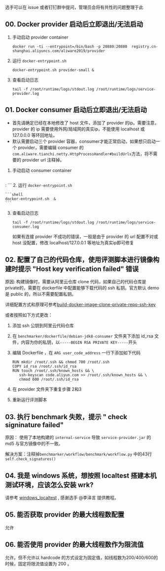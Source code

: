 选手可以在 issue 或者钉钉群中提问，管理员会将有共性的问题整理于此

## 00. Docker provider 启动后立即退出/无法启动

1. 手动启动 provider container

    ```shell
    docker run -ti --entrypoint=/bin/bash -p 20880:20880  registry.cn-shanghai.aliyuncs.com/aliware2019/provider
    ```
2. 运行 `docker-entrypoint.sh`

    ```shell
    docker-entrypoint.sh provider-small &
    ```
3. 查看启动日志

    ```shell
    tail -f /root/runtime/logs/stdout.log /root/runtime/logs/service-provider.log
    ```

## 01. Docker consumer 启动后立即退出/无法启动

- 首先请确定已经在本地修改了 host 文件，添加了 provider 的ip。需要注意，provider 的 ip 需要使用外网/局域网的真实ip，不能使用 localhost 或 127.0.0.0 等环回地址。
- 默认需要启动三个 provider 容器，consumer才能正常启动，如果想只启动一个 provider，需要编辑 consumer 的`com.aliware.tianchi.netty.HttpProcessHandler#buildUrls`方法，将不需要的 provider url 注释掉。

1. 手动启动 consumer container

    ```shell
:    ```
2. 运行 `docker-entrypoint.sh`

    ```shell
    docker-entrypoint.sh  &
    ```
3. 查看启动日志

    ```shell
    tail -f /root/runtime/logs/stdout.log /root/runtime/logs/service-consumer.log
    ```
    如果有连接 provider 不成功的错误，一般是由于 provider 的 url 配置不对或 host 没配置，修改 localhost/127.0.0.1 等地址为真实ip即可修复
    
## 02. 配置了自己的代码仓库，使用评测脚本进行镜像构建时提示 "Host key verification failed" 错误
原因: 构建镜像时，需要从阿里云仓库 clone 代码，如果自己的代码仓库是 private的，需要在 dockerfile 中配置能够下载代码的 ssh 私钥。官方默认 demo 是 public 的，所以不需要配置私钥。

详细配置方式和原理可参考[build-docker-image-clone-private-repo-ssh-key](https://vsupalov.com/build-docker-image-clone-private-repo-ssh-key/)

或者按照如下方式更改：

1. 添加 ssh 公钥到阿里云代码仓库
2. 在 `benchmarker/dockerfile/debian-jdk8-consumer` 文件夹下添加 id_rsa 文件，内容为你的私钥，以`-----BEGIN RSA PRIVATE KEY-----`开头
3. 编辑 Dockerfile ，在 `ARG user_code_address` 一行下添加如下代码

    ```shell
    RUN mkdir /root/.ssh && chmod 700 /root/.ssh
    COPY id_rsa /root/.ssh/id_rsa
    RUN touch /root/.ssh/known_hosts && \
       ssh-keyscan code.aliyun.com >> /root/.ssh/known_hosts && \
       chmod 600 /root/.ssh/id_rsa
    ```
4. 在 provider 文件夹下重复步骤 2和3 
5. 重新运行评测脚本

## 03. 执行 benchmark 失败，提示 " check signinature failed"

原因： 使用了本地构建的 `internal-service` 导致 `service-provider.jar` 的 md5 与官方镜像中的不一致。

解决方案：注释掉`benchmarker/workflow/benchmark/workflow.py` 中的43行 `self.check_signatures()`

## 04.  我是 windows 系统，想按照 localtest 搭建本机测试环境，应该怎么安装 wrk?

请参考 [windows_localtest](https://code.aliyun.com/leezepeng/localtest) , 感谢选手 @李泽言 提供教程。

## 05. 能否获取 provider 的最大线程数配置

允许

## 06. 能否使用 provider 的最大线程数作为限流值

允许。但不允许以 hardcode 的方式设定为固定值，如线程数为200/400/600的时候，固定将限流值设置为 200 。